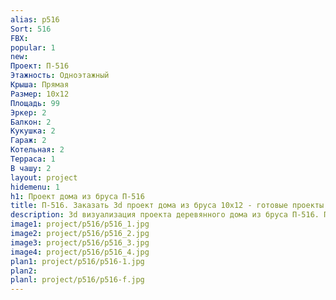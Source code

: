 ```yaml
---
alias: p516
Sort: 516
FBX: 
popular: 1
new: 
Проект: П-516
Этажность: Одноэтажный
Крыша: Прямая
Размер: 10х12
Площадь: 99
Эркер: 2
Балкон: 2
Кукушка: 2
Гараж: 2
Котельная: 2
Терраса: 1
В чашу: 2
layout: project
hidemenu: 1
h1: Проект дома из бруса П-516
title: П-516. Заказать 3d проект дома из бруса 10х12 - готовые проекты
description: 3d визуализация проекта деревянного дома из бруса П-516. Площадь 99 м2, размер 10х12. Вы можете внести любые изменения в проект.
image1: project/p516/p516_1.jpg
image2: project/p516/p516_2.jpg
image3: project/p516/p516_3.jpg
image4: project/p516/p516_4.jpg
plan1: project/p516/p516-1.jpg
plan2: 
planl: project/p516/p516-f.jpg
---
```

